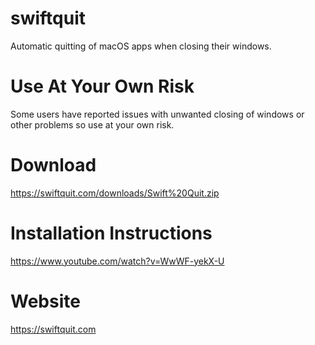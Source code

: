 # swiftquit
Automatic quitting of macOS apps when closing their windows.

# Use At Your Own Risk
Some users have reported issues with unwanted closing of windows or other problems so use at your own risk.

# Download
https://swiftquit.com/downloads/Swift%20Quit.zip

# Installation Instructions
https://www.youtube.com/watch?v=WwWF-yekX-U

# Website
https://swiftquit.com
